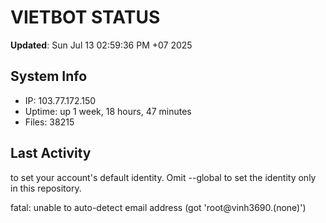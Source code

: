 # VIETBOT STATUS
**Updated**: Sun Jul 13 02:59:36 PM +07 2025

## System Info
- IP: 103.77.172.150
- Uptime: up 1 week, 18 hours, 47 minutes
- Files: 38215

## Last Activity

to set your account's default identity.
Omit --global to set the identity only in this repository.

fatal: unable to auto-detect email address (got 'root@vinh3690.(none)')
